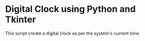 # Digital Clock using Python and Tkinter
This script create a digital clock as per the system's current time.
